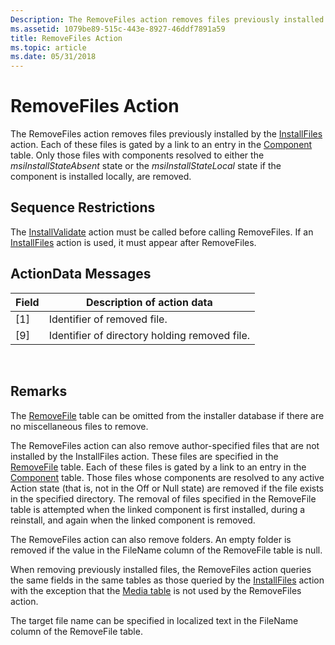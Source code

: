 ```yaml
---
Description: The RemoveFiles action removes files previously installed by the InstallFiles action.
ms.assetid: 1079be89-515c-443e-8927-46ddf7891a59
title: RemoveFiles Action
ms.topic: article
ms.date: 05/31/2018
---
```


# RemoveFiles Action

The RemoveFiles action removes files previously installed by the [InstallFiles](installfiles-action.md) action. Each of these files is gated by a link to an entry in the [Component](component-table.md) table. Only those files with components resolved to either the *msiInstallStateAbsent* state or the *msiInstallStateLocal* state if the component is installed locally, are removed.

## Sequence Restrictions

The [InstallValidate](installvalidate-action.md) action must be called before calling RemoveFiles. If an [InstallFiles](installfiles-action.md) action is used, it must appear after RemoveFiles.

## ActionData Messages



| Field | Description of action data                    |
|-------|-----------------------------------------------|
| \[1\] | Identifier of removed file.                   |
| \[9\] | Identifier of directory holding removed file. |



 

## Remarks

The [RemoveFile](removefile-table.md) table can be omitted from the installer database if there are no miscellaneous files to remove.

The RemoveFiles action can also remove author-specified files that are not installed by the InstallFiles action. These files are specified in the [RemoveFile](removefile-table.md) table. Each of these files is gated by a link to an entry in the [Component](component-table.md) table. Those files whose components are resolved to any active Action state (that is, not in the Off or Null state) are removed if the file exists in the specified directory. The removal of files specified in the RemoveFile table is attempted when the linked component is first installed, during a reinstall, and again when the linked component is removed.

The RemoveFiles action can also remove folders. An empty folder is removed if the value in the FileName column of the RemoveFile table is null.

When removing previously installed files, the RemoveFiles action queries the same fields in the same tables as those queried by the [InstallFiles](installfiles-action.md) action with the exception that the [Media table](media-table.md) is not used by the RemoveFiles action.

The target file name can be specified in localized text in the FileName column of the RemoveFile table.

 

 



